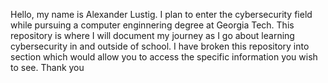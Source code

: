 Hello, my name is Alexander Lustig. I plan to enter the cybersecurity field while pursuing a computer enginnering degree at Georgia Tech. This repository is where I will document my journey as I go about learning cybersecurity in and outside of school. I have broken this repository into section which would allow you to access the specific information you wish to see. Thank you
